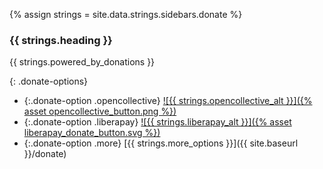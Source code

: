 
{% assign strings = site.data.strings.sidebars.donate %}

### {{ strings.heading }}

{{ strings.powered_by_donations }}

{: .donate-options}
 * {:.donate-option .opencollective} [![{{ strings.opencollective_alt }}]({% asset opencollective_button.png %})](https://opencollective.com/f-droid)
 * {:.donate-option .liberapay} [![{{ strings.liberapay_alt }}]({% asset liberapay_donate_button.svg %})](https://liberapay.com/F-Droid-Data/donate)
 * {:.donate-option .more} [{{ strings.more_options }}]({{ site.baseurl }}/donate)
